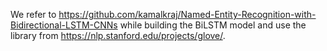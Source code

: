 We refer to https://github.com/kamalkraj/Named-Entity-Recognition-with-Bidirectional-LSTM-CNNs while building the BiLSTM model and use the library from https://nlp.stanford.edu/projects/glove/.


 
 
 
